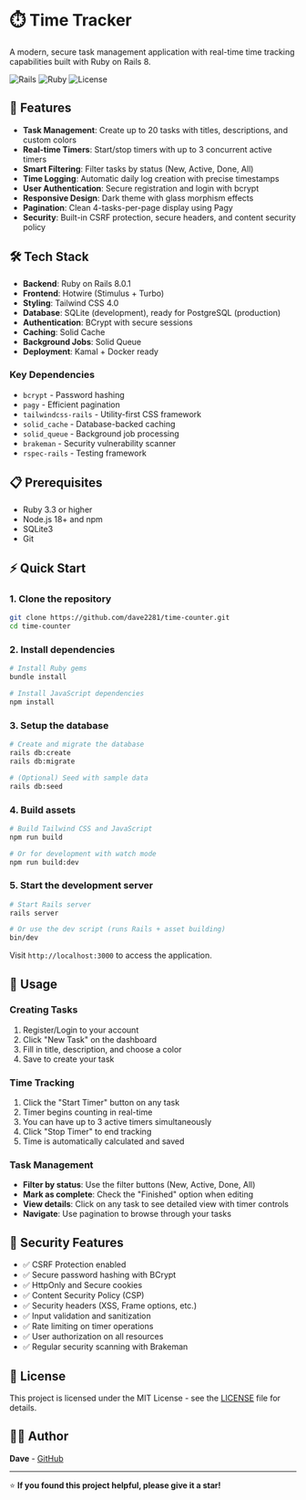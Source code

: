 # ⏱️ Time Tracker

A modern, secure task management application with real-time time tracking capabilities built with Ruby on Rails 8.

![Rails](https://img.shields.io/badge/Rails-8.0.1-red.svg)
![Ruby](https://img.shields.io/badge/Ruby-3.3+-red.svg)
![License](https://img.shields.io/badge/License-MIT-blue.svg)

## 🚀 Features

- **Task Management**: Create up to 20 tasks with titles, descriptions, and custom colors
- **Real-time Timers**: Start/stop timers with up to 3 concurrent active timers
- **Smart Filtering**: Filter tasks by status (New, Active, Done, All)
- **Time Logging**: Automatic daily log creation with precise timestamps
- **User Authentication**: Secure registration and login with bcrypt
- **Responsive Design**: Dark theme with glass morphism effects
- **Pagination**: Clean 4-tasks-per-page display using Pagy
- **Security**: Built-in CSRF protection, secure headers, and content security policy

## 🛠️ Tech Stack

- **Backend**: Ruby on Rails 8.0.1
- **Frontend**: Hotwire (Stimulus + Turbo)
- **Styling**: Tailwind CSS 4.0
- **Database**: SQLite (development), ready for PostgreSQL (production)
- **Authentication**: BCrypt with secure sessions
- **Caching**: Solid Cache
- **Background Jobs**: Solid Queue
- **Deployment**: Kamal + Docker ready

### Key Dependencies

- `bcrypt` - Password hashing
- `pagy` - Efficient pagination
- `tailwindcss-rails` - Utility-first CSS framework
- `solid_cache` - Database-backed caching
- `solid_queue` - Background job processing
- `brakeman` - Security vulnerability scanner
- `rspec-rails` - Testing framework

## 📋 Prerequisites

- Ruby 3.3 or higher
- Node.js 18+ and npm
- SQLite3
- Git

## ⚡ Quick Start

### 1. Clone the repository

```bash
git clone https://github.com/dave2281/time-counter.git
cd time-counter
```

### 2. Install dependencies

```bash
# Install Ruby gems
bundle install

# Install JavaScript dependencies
npm install
```

### 3. Setup the database

```bash
# Create and migrate the database
rails db:create
rails db:migrate

# (Optional) Seed with sample data
rails db:seed
```

### 4. Build assets

```bash
# Build Tailwind CSS and JavaScript
npm run build

# Or for development with watch mode
npm run build:dev
```

### 5. Start the development server

```bash
# Start Rails server
rails server

# Or use the dev script (runs Rails + asset building)
bin/dev
```

Visit `http://localhost:3000` to access the application.

## 📱 Usage

### Creating Tasks

1. Register/Login to your account
2. Click "New Task" on the dashboard
3. Fill in title, description, and choose a color
4. Save to create your task

### Time Tracking

1. Click the "Start Timer" button on any task
2. Timer begins counting in real-time
3. You can have up to 3 active timers simultaneously
4. Click "Stop Timer" to end tracking
5. Time is automatically calculated and saved

### Task Management

- **Filter by status**: Use the filter buttons (New, Active, Done, All)
- **Mark as complete**: Check the "Finished" option when editing
- **View details**: Click on any task to see detailed view with timer controls
- **Navigate**: Use pagination to browse through your tasks

## 🔐 Security Features

- ✅ CSRF Protection enabled
- ✅ Secure password hashing with BCrypt
- ✅ HttpOnly and Secure cookies
- ✅ Content Security Policy (CSP)
- ✅ Security headers (XSS, Frame options, etc.)
- ✅ Input validation and sanitization
- ✅ Rate limiting on timer operations
- ✅ User authorization on all resources
- ✅ Regular security scanning with Brakeman

## 📝 License

This project is licensed under the MIT License - see the [LICENSE](LICENSE) file for details.

## 👨‍💻 Author

**Dave** - [GitHub](https://github.com/dave2281)

---

⭐ **If you found this project helpful, please give it a star!**